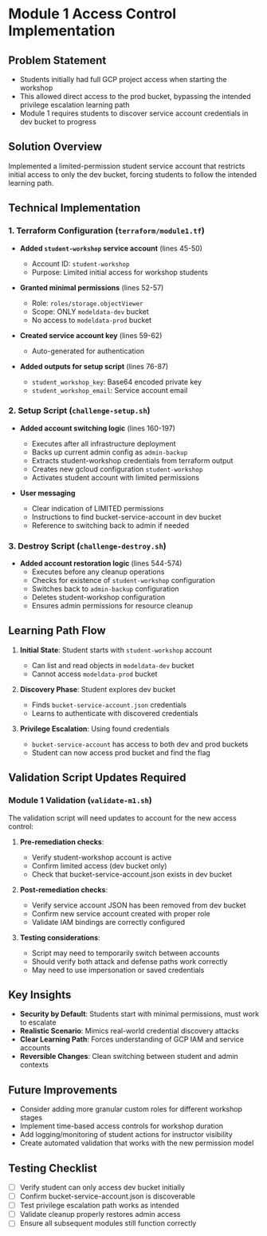 # Module 1 Access Control Implementation

## Problem Statement
- Students initially had full GCP project access when starting the workshop
- This allowed direct access to the prod bucket, bypassing the intended privilege escalation learning path
- Module 1 requires students to discover service account credentials in dev bucket to progress

## Solution Overview
Implemented a limited-permission student service account that restricts initial access to only the dev bucket, forcing students to follow the intended learning path.

## Technical Implementation

### 1. Terraform Configuration (`terraform/module1.tf`)
- **Added `student-workshop` service account** (lines 45-50)
  - Account ID: `student-workshop`
  - Purpose: Limited initial access for workshop students
  
- **Granted minimal permissions** (lines 52-57)
  - Role: `roles/storage.objectViewer` 
  - Scope: ONLY `modeldata-dev` bucket
  - No access to `modeldata-prod` bucket
  
- **Created service account key** (lines 59-62)
  - Auto-generated for authentication
  
- **Added outputs for setup script** (lines 76-87)
  - `student_workshop_key`: Base64 encoded private key
  - `student_workshop_email`: Service account email

### 2. Setup Script (`challenge-setup.sh`)
- **Added account switching logic** (lines 160-197)
  - Executes after all infrastructure deployment
  - Backs up current admin config as `admin-backup`
  - Extracts student-workshop credentials from terraform output
  - Creates new gcloud configuration `student-workshop`
  - Activates student account with limited permissions
  
- **User messaging**
  - Clear indication of LIMITED permissions
  - Instructions to find bucket-service-account in dev bucket
  - Reference to switching back to admin if needed

### 3. Destroy Script (`challenge-destroy.sh`)
- **Added account restoration logic** (lines 544-574)
  - Executes before any cleanup operations
  - Checks for existence of `student-workshop` configuration
  - Switches back to `admin-backup` configuration
  - Deletes student-workshop configuration
  - Ensures admin permissions for resource cleanup

## Learning Path Flow

1. **Initial State**: Student starts with `student-workshop` account
   - Can list and read objects in `modeldata-dev` bucket
   - Cannot access `modeldata-prod` bucket

2. **Discovery Phase**: Student explores dev bucket
   - Finds `bucket-service-account.json` credentials
   - Learns to authenticate with discovered credentials

3. **Privilege Escalation**: Using found credentials
   - `bucket-service-account` has access to both dev and prod buckets
   - Student can now access prod bucket and find the flag

## Validation Script Updates Required

### Module 1 Validation (`validate-m1.sh`)
The validation script will need updates to account for the new access control:

1. **Pre-remediation checks**:
   - Verify student-workshop account is active
   - Confirm limited access (dev bucket only)
   - Check that bucket-service-account.json exists in dev bucket

2. **Post-remediation checks**:
   - Verify service account JSON has been removed from dev bucket
   - Confirm new service account created with proper role
   - Validate IAM bindings are correctly configured

3. **Testing considerations**:
   - Script may need to temporarily switch between accounts
   - Should verify both attack and defense paths work correctly
   - May need to use impersonation or saved credentials

## Key Insights

- **Security by Default**: Students start with minimal permissions, must work to escalate
- **Realistic Scenario**: Mimics real-world credential discovery attacks
- **Clear Learning Path**: Forces understanding of GCP IAM and service accounts
- **Reversible Changes**: Clean switching between student and admin contexts

## Future Improvements

- Consider adding more granular custom roles for different workshop stages
- Implement time-based access controls for workshop duration
- Add logging/monitoring of student actions for instructor visibility
- Create automated validation that works with the new permission model

## Testing Checklist

- [ ] Verify student can only access dev bucket initially
- [ ] Confirm bucket-service-account.json is discoverable
- [ ] Test privilege escalation path works as intended
- [ ] Validate cleanup properly restores admin access
- [ ] Ensure all subsequent modules still function correctly